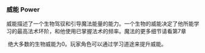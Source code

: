 ### 威能	Power

​		威能描述了一个生物驾驭和引导魔法能量的能力。一个生物的威能决定了他所能学习的最高法术环阶，和他使用已掌握法术的频率。魔法的更多细节请看第7章

​		绝大多数的生物威能为0。玩家角色可以通过学习道途来提升威能。